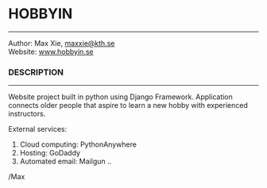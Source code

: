 # HOBBYIN
---------------
Author: Max Xie, maxxie@kth.se  
Website: www.hobbyin.se

### DESCRIPTION
---------------
Website project built in python using Django Framework.
Application connects older people that aspire to learn a new hobby with experienced instructors. 

External services:  
  1. Cloud computing: PythonAnywhere  
  2. Hosting: GoDaddy  
  3. Automated email: Mailgun  ..

/Max

